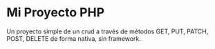 # Mi Proyecto PHP

Un proyecto simple de un crud a través de métodos GET, PUT, PATCH, POST, DELETE de forma nativa, sin framework.
